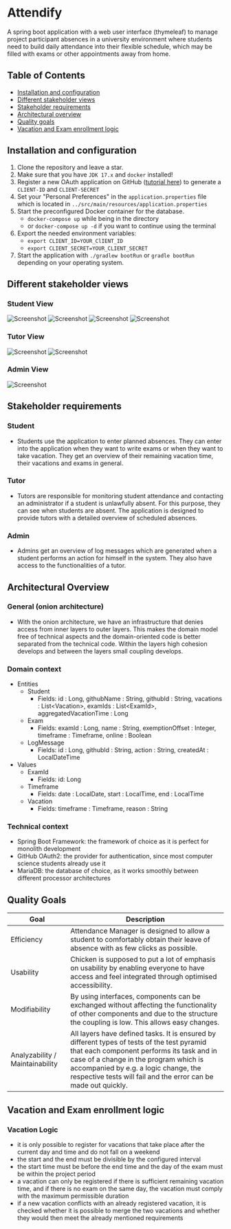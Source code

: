 # Attendify

A spring boot application with a web user interface (thymeleaf) to manage project participant
absences in a university environment where students need to build daily attendance into their
flexible schedule, which may be filled with exams or other appointments away from home.

## Table of Contents

- [Installation and configuration](#installation-and-configuration)
- [Different stakeholder views](#different-stakeholder-views)
- [Stakeholder requirements](#stakeholder-requirements)
- [Architectural overview](#architectural-overview)
- [Quality goals](#quality-goals)
- [Vacation and Exam enrollment logic](#vacation-and-exam-enrollment-logic)

## Installation and configuration

1. Clone the repository and leave a star.
2. Make sure that you have `JDK 17.x` and `docker` installed!
3. Register a new OAuth application on
   GitHub ([tutorial here](https://docs.github.com/en/developers/apps/building-oauth-apps/creating-an-oauth-app))
   to generate a `CLIENT-ID` and `CLIENT-SECRET`
4. Set your "Personal Preferences" in the `application.properties` file which is located
   in `../src/main/resources/application.properties`
5. Start the preconfigured Docker container for the database.
   - `docker-compose up` while being in the directory
   - or `docker-compose up -d` if you want to continue using the terminal
6. Export the needed environment variables:
   - `export CLIENT_ID=YOUR_ClIENT_ID`
   - `export CLIENT_SECRET=YOUR_CLIENT_SECRET`
7. Start the application with `./gradlew bootRun` or `gradle bootRun` depending on your operating
   system.
## Different stakeholder views

### Student View

![Screenshot](misc/student_view/student1.png)
![Screenshot](misc/student_view/student2.png)
![Screenshot](misc/student_view/student3.png)
![Screenshot](misc/student_view/student4.png)

### Tutor View

![Screenshot](misc/tutor_view/tutor1.png)
![Screenshot](misc/tutor_view/tutor2.png)

### Admin View

![Screenshot](misc/admin_view/admin1.png)

## Stakeholder requirements

### Student

- Students use the application to enter planned absences. They can enter into the application when
  they want to write exams or when they want to take vacation. They get an overview of their
  remaining vacation time, their vacations and exams in general.

### Tutor

- Tutors are responsible for monitoring student attendance and contacting an administrator if a
  student is unlawfully absent. For this purpose, they can see when students are absent. The
  application is designed to provide tutors with a detailed overview of scheduled absences.

### Admin

- Admins get an overview of log messages which are generated when a student performs an action for
  himself in the system. They also have access to the functionalities of a tutor.

## Architectural Overview

### General (onion architecture)

- With the onion architecture, we have an infrastructure that denies access from inner layers to
  outer layers. This makes the domain model free of technical aspects and the domain-oriented code
  is better separated from the technical code. Within the layers high cohesion develops and between
  the layers small coupling develops.

### Domain context

- Entities
  - Student
    - Fields: id : Long, githubName : String, githubId : String, vacations : List\<Vacation>,
      examIds : List\<ExamId>, aggregatedVacationTime : Long
  - Exam
    - Fields: examId : Long, name : String, exemptionOffset : Integer, timeframe : Timeframe,
      online : Boolean
  - LogMessage
    - Fields: id : Long, githubId : String, action : String, createdAt : LocalDateTime
- Values
  - ExamId
    - Fields: id: Long
  - Timeframe
    - Fields: date : LocalDate, start : LocalTime, end : LocalTime
  - Vacation
    - Fields: timeframe : Timeframe, reason : String

### Technical context

- Spring Boot Framework: the framework of choice as it is perfect for monolith development
- GitHub OAuth2: the provider for authentication, since most computer science students
  already use it
- MariaDB: the database of choice, as it works smoothly between different processor architectures

## Quality Goals

| Goal                            | Description                                                  |
| ------------------------------- | ------------------------------------------------------------ |
| Efficiency                      | Attendance Manager is designed to allow a student to comfortably obtain their leave of absence with as few clicks as possible. |
| Usability                       | Chicken is supposed to put a lot of emphasis on usability by enabling everyone to have access and feel integrated through optimised accessibility. |
| Modifiability                   | By using interfaces, components can be exchanged without affecting the functionality of other components and due to the structure the coupling is low. This allows easy changes. |
| Analyzability / Maintainability | All layers have defined tasks. It is ensured by different types of tests of the test pyramid that each component performs its task and in case of a change in the program which is accompanied by e.g. a logic change, the respective tests will fail and the error can be made out quickly. |

## Vacation and Exam enrollment logic

### Vacation Logic

- it is only possible to register for vacations that take place after the current day and time and
  do not fall on a weekend
- the start and the end must be divisible by the configured interval
- the start time must be before the end time and the day of the exam must be within the project
  period
- a vacation can only be registered if there is sufficient remaining vacation time, and if there is
  no exam on the same day, the vacation must comply with the maximum permissible duration
- if a new vacation conflicts with an already registered vacation, it is checked whether it is
  possible to merge the two vacations and whether they would then meet the already mentioned
  requirements
